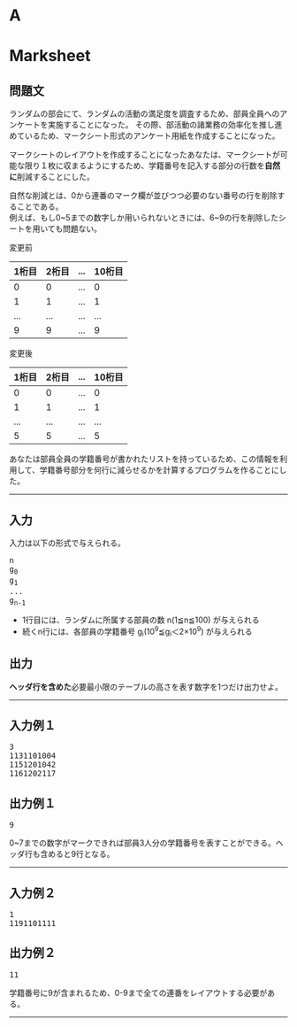 # A

# Marksheet

## 問題文

ランダムの部会にて、ランダムの活動の満足度を調査するため、部員全員へのアンケートを実施することになった。
その際、部活動の諸業務の効率化を推し進めているため、マークシート形式のアンケート用紙を作成することになった。

マークシートのレイアウトを作成することになったあなたは、マークシートが可能な限り１枚に収まるようにするため、学籍番号を記入する部分の行数を**自然に**削減することにした。

自然な削減とは、0から連番のマーク欄が並びつつ必要のない番号の行を削除することである。  
例えば、もし0~5までの数字しか用いられないときには、6~9の行を削除したシートを用いても問題ない。

変更前

|1桁目|2桁目|...|10桁目|
|-|-|-|-|
|0|0|...|0|
|1|1|...|1|
|...|...|...|...|
|9|9|...|9|

変更後

|1桁目|2桁目|...|10桁目|
|-|-|-|-|
|0|0|...|0|
|1|1|...|1|
|...|...|...|...|
|5|5|...|5|

あなたは部員全員の学籍番号が書かれたリストを持っているため、この情報を利用して、学籍番号部分を何行に減らせるかを計算するプログラムを作ることにした。

---

## 入力
入力は以下の形式で与えられる。

<pre>
n
g<sub>0</sub>
g<sub>1</sub>
...
g<sub>n-1</sub>
</pre>
- 1行目には、ランダムに所属する部員の数 n(1≦n≦100) が与えられる
- 続くn行には、各部員の学籍番号 g<sub>i</sub>(10<sup>9</sup>≦g<sub>i</sub>＜2×10<sup>9</sup>) が与えられる

## 出力
**ヘッダ行を含めた**必要最小限のテーブルの高さを表す数字を1つだけ出力せよ。

---

## 入力例１
<pre>
3
1131101004
1151201042
1161202117
</pre>

## 出力例１
<pre>
9
</pre>
0~7までの数字がマークできれば部員3人分の学籍番号を表すことができる。ヘッダ行も含めると9行となる。

---

## 入力例２
<pre>
1
1191101111
</pre>

## 出力例２
<pre>
11
</pre>
学籍番号に9が含まれるため、0-9まで全ての連番をレイアウトする必要がある。

---